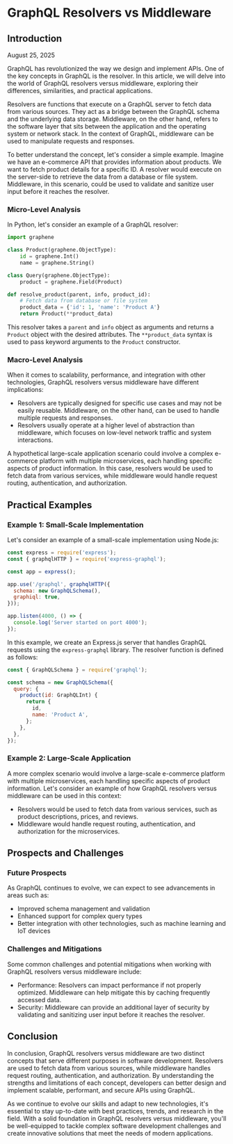 # GraphQL Resolvers vs Middleware
## Introduction
August 25, 2025

GraphQL has revolutionized the way we design and implement APIs. One of the key concepts in GraphQL is the resolver. In this article, we will delve into the world of GraphQL resolvers versus middleware, exploring their differences, similarities, and practical applications.

Resolvers are functions that execute on a GraphQL server to fetch data from various sources. They act as a bridge between the GraphQL schema and the underlying data storage. Middleware, on the other hand, refers to the software layer that sits between the application and the operating system or network stack. In the context of GraphQL, middleware can be used to manipulate requests and responses.

To better understand the concept, let's consider a simple example. Imagine we have an e-commerce API that provides information about products. We want to fetch product details for a specific ID. A resolver would execute on the server-side to retrieve the data from a database or file system. Middleware, in this scenario, could be used to validate and sanitize user input before it reaches the resolver.

### Micro-Level Analysis

In Python, let's consider an example of a GraphQL resolver:
```python
import graphene

class Product(graphene.ObjectType):
    id = graphene.Int()
    name = graphene.String()

class Query(graphene.ObjectType):
    product = graphene.Field(Product)

def resolve_product(parent, info, product_id):
    # Fetch data from database or file system
    product_data = {'id': 1, 'name': 'Product A'}
    return Product(**product_data)
```
This resolver takes a `parent` and `info` object as arguments and returns a `Product` object with the desired attributes. The `**product_data` syntax is used to pass keyword arguments to the `Product` constructor.

### Macro-Level Analysis

When it comes to scalability, performance, and integration with other technologies, GraphQL resolvers versus middleware have different implications:

* Resolvers are typically designed for specific use cases and may not be easily reusable. Middleware, on the other hand, can be used to handle multiple requests and responses.
* Resolvers usually operate at a higher level of abstraction than middleware, which focuses on low-level network traffic and system interactions.

A hypothetical large-scale application scenario could involve a complex e-commerce platform with multiple microservices, each handling specific aspects of product information. In this case, resolvers would be used to fetch data from various services, while middleware would handle request routing, authentication, and authorization.

## Practical Examples

### Example 1: Small-Scale Implementation

Let's consider an example of a small-scale implementation using Node.js:
```javascript
const express = require('express');
const { graphqlHTTP } = require('express-graphql');

const app = express();

app.use('/graphql', graphqlHTTP({
  schema: new GraphQLSchema(),
  graphiql: true,
}));

app.listen(4000, () => {
  console.log('Server started on port 4000');
});
```
In this example, we create an Express.js server that handles GraphQL requests using the `express-graphql` library. The resolver function is defined as follows:
```javascript
const { GraphQLSchema } = require('graphql');

const schema = new GraphQLSchema({
  query: {
    product(id: GraphQLInt) {
      return {
        id,
        name: 'Product A',
      };
    },
  },
});
```
### Example 2: Large-Scale Application

A more complex scenario would involve a large-scale e-commerce platform with multiple microservices, each handling specific aspects of product information. Let's consider an example of how GraphQL resolvers versus middleware can be used in this context:

* Resolvers would be used to fetch data from various services, such as product descriptions, prices, and reviews.
* Middleware would handle request routing, authentication, and authorization for the microservices.

## Prospects and Challenges

### Future Prospects

As GraphQL continues to evolve, we can expect to see advancements in areas such as:

* Improved schema management and validation
* Enhanced support for complex query types
* Better integration with other technologies, such as machine learning and IoT devices

### Challenges and Mitigations

Some common challenges and potential mitigations when working with GraphQL resolvers versus middleware include:

* Performance: Resolvers can impact performance if not properly optimized. Middleware can help mitigate this by caching frequently accessed data.
* Security: Middleware can provide an additional layer of security by validating and sanitizing user input before it reaches the resolver.

## Conclusion

In conclusion, GraphQL resolvers versus middleware are two distinct concepts that serve different purposes in software development. Resolvers are used to fetch data from various sources, while middleware handles request routing, authentication, and authorization. By understanding the strengths and limitations of each concept, developers can better design and implement scalable, performant, and secure APIs using GraphQL.

As we continue to evolve our skills and adapt to new technologies, it's essential to stay up-to-date with best practices, trends, and research in the field. With a solid foundation in GraphQL resolvers versus middleware, you'll be well-equipped to tackle complex software development challenges and create innovative solutions that meet the needs of modern applications.